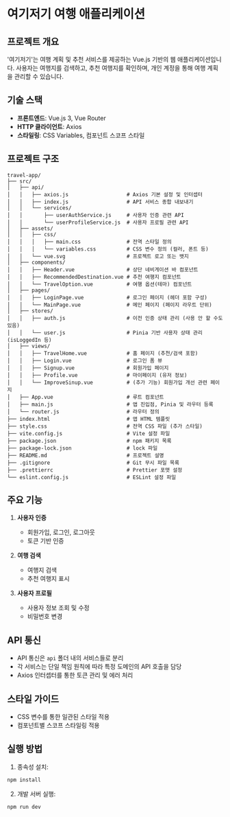 # 여기저기 여행 애플리케이션

## 프로젝트 개요

'여기저기'는 여행 계획 및 추천 서비스를 제공하는 Vue.js 기반의 웹 애플리케이션입니다. 사용자는 여행지를 검색하고, 추천 여행지를 확인하며, 개인 계정을 통해 여행 계획을 관리할 수 있습니다.

## 기술 스택

- **프론트엔드**: Vue.js 3, Vue Router
- **HTTP 클라이언트**: Axios
- **스타일링**: CSS Variables, 컴포넌트 스코프 스타일

## 프로젝트 구조

```
travel-app/
├── src/
│   ├── api/
│   │   ├── axios.js                   # Axios 기본 설정 및 인터셉터
│   │   ├── index.js                   # API 서비스 종합 내보내기
│   │   └── services/
│   │       ├── userAuthService.js     # 사용자 인증 관련 API
│   │       └── userProfileService.js  # 사용자 프로필 관련 API
│   ├── assets/
│   │   ├── css/
│   │   │   ├── main.css               # 전역 스타일 정의
│   │   │   └── variables.css          # CSS 변수 정의 (컬러, 폰트 등)
│   │   └── vue.svg                    # 프로젝트 로고 또는 뱃지
│   ├── components/
│   │   ├── Header.vue                 # 상단 네비게이션 바 컴포넌트
│   │   ├── RecommendedDestination.vue # 추천 여행지 컴포넌트
│   │   └── TravelOption.vue           # 여행 옵션(테마) 컴포넌트
│   ├── pages/
│   │   ├── LoginPage.vue              # 로그인 페이지 (헤더 포함 구성)
│   │   └── MainPage.vue               # 메인 페이지 (페이지 라우트 단위)
│   ├── stores/
│   │   ├── auth.js                    # 이전 인증 상태 관리 (사용 안 할 수도 있음)
│   │   └── user.js                    # Pinia 기반 사용자 상태 관리 (isLoggedIn 등)
│   ├── views/
│   │   ├── TravelHome.vue             # 홈 페이지 (추천/검색 포함)
│   │   ├── Login.vue                  # 로그인 폼 뷰
│   │   ├── Signup.vue                 # 회원가입 페이지
│   │   ├── Profile.vue                # 마이페이지 (유저 정보)
│   │   └── ImproveSinup.vue           # (추가 기능) 회원가입 개선 관련 페이지
│   ├── App.vue                        # 루트 컴포넌트
│   ├── main.js                        # 앱 진입점, Pinia 및 라우터 등록
│   └── router.js                      # 라우터 정의
├── index.html                         # 앱 HTML 템플릿
├── style.css                          # 전역 CSS 파일 (추가 스타일)
├── vite.config.js                     # Vite 설정 파일
├── package.json                       # npm 패키지 목록
├── package-lock.json                  # lock 파일
├── README.md                          # 프로젝트 설명
├── .gitignore                         # Git 무시 파일 목록
├── .prettierrc                        # Prettier 포맷 설정
└── eslint.config.js                   # ESLint 설정 파일

```

## 주요 기능

1. **사용자 인증**

   - 회원가입, 로그인, 로그아웃
   - 토큰 기반 인증

2. **여행 검색**

   - 여행지 검색
   - 추천 여행지 표시

3. **사용자 프로필**
   - 사용자 정보 조회 및 수정
   - 비밀번호 변경

## API 통신

- API 통신은 `api` 폴더 내의 서비스들로 분리
- 각 서비스는 단일 책임 원칙에 따라 특정 도메인의 API 호출을 담당
- Axios 인터셉터를 통한 토큰 관리 및 에러 처리

## 스타일 가이드

- CSS 변수를 통한 일관된 스타일 적용
- 컴포넌트별 스코프 스타일링 적용

## 실행 방법

1. 종속성 설치:

```bash
npm install
```

2. 개발 서버 실행:

```bash
npm run dev
```
